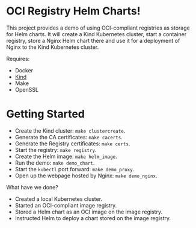 # OCI Registry Helm Charts!

This project provides a demo of using OCI-compliant registries as storage for Helm charts. It will create a Kind Kubernetes cluster, start a container registry, store a Nginx Helm chart there and use it for a deployment of Nginx to the Kind Kubernetes cluster.

Requires:

- Docker
- [Kind](https://kind.sigs.k8s.io/)
- Make
- OpenSSL

# Getting Started

- Create the Kind cluster: `make clustercreate`.
- Generate the CA certificates: `make cacerts`.
- Generate the Registry certificates: `make certs`.
- Start the registry: `make registry`.
- Create the Helm image: `make helm_image`.
- Run the demo: `make demo_chart`.
- Start the `kubectl` port forward: `make demo_proxy`.
- Open up the webpage hosted by Nginx: `make demo_nginx`.

What have we done?

- Created a local Kubernetes cluster.
- Started an OCI-compliant image registry.
- Stored a Helm chart as an OCI image on the image registry.
- Instructed Helm to deploy a chart stored on the image registry.
